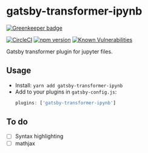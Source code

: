 # gatsby-transformer-ipynb

[![Greenkeeper badge](https://badges.greenkeeper.io/n6g7/gatsby-transformer-ipynb.svg)](https://greenkeeper.io/)

[![CircleCI](https://circleci.com/gh/n6g7/gatsby-transformer-ipynb.svg?style=svg)](https://circleci.com/gh/n6g7/gatsby-transformer-ipynb)
[![npm version](https://badge.fury.io/js/gatsby-transformer-ipynb.svg)](https://badge.fury.io/js/gatsby-transformer-ipynb)
[![Known Vulnerabilities](https://snyk.io/test/github/n6g7/gatsby-transformer-ipynb/badge.svg?targetFile=package.json)](https://snyk.io/test/github/n6g7/gatsby-transformer-ipynb?targetFile=package.json)

Gatsby transformer plugin for jupyter files.

## Usage

- Install: `yarn add gatsby-transformer-ipynb`
- Add to your plugins in `gatsby-config.js`:
  ```js
  plugins: ['gatsby-transformer-ipynb']
  ```

## To do

- [ ] Syntax highlighting
- [ ] mathjax
